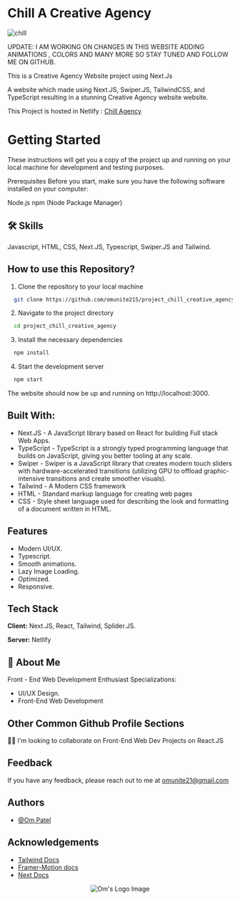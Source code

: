 # Chill A Creative Agency

![chill](https://github.com/omunite215/project_chill_creative_agency/assets/78680563/bbb6264a-c437-4d04-831a-10e6ed98de28)


UPDATE: I AM WORKING ON CHANGES IN THIS WEBSITE ADDING ANIMATIONS , COLORS AND MANY MORE SO STAY TUNED AND FOLLOW ME ON GITHUB.

This is a Creative Agency Website project using Next.Js

A website which made using Next.JS, Swiper.JS, TailwindCSS, and TypeScript resulting in a stunning Creative Agency website website.

This Project is hosted in Netlify : [Chill Agency](https://chill-ca.netlify.app/)

# Getting Started
These instructions will get you a copy of the project up and running on your local machine for development and testing purposes.

Prerequisites
Before you start, make sure you have the following software installed on your computer:

Node.js
npm (Node Package Manager)


## 🛠 Skills
Javascript, HTML, CSS, Next.JS, Typescript, Swiper.JS and Tailwind.


## How to use this Repository?

1. Clone the repository to your local machine

```bash
  git clone https://github.com/omunite215/project_chill_creative_agency

```
2. Navigate to the project directory

```bash
  cd project_chill_creative_agency
```
3. Install the necessary dependencies
```bash
  npm install
```

4. Start the development server
```bash
  npm start
```

The website should now be up and running on http://localhost:3000.

## Built With:

- Next.JS - A JavaScript library based on React for building Full stack Web Apps.
- TypeScript - TypeScript is a strongly typed programming language that builds on JavaScript, giving you better tooling at any scale.
- Swiper - Swiper is a JavaScript library that creates modern touch sliders with hardware-accelerated transitions (utilizing GPU to offload graphic-intensive transitions and create smoother visuals).
- Tailwind - A Modern CSS framework
- HTML - Standard markup language for creating web pages
- CSS - Style sheet language used for describing the look and formatting of a document written in HTML.

## Features

- Modern UI/UX.
- Typescript.
- Smooth animations.
- Lazy Image Loading.
- Optimized.
- Responsive.


## Tech Stack

**Client:** Next.JS, React, Tailwind, Splider.JS.

**Server:** Netlify


## 🚀 About Me
Front - End Web Development Enthusiast
Specializations:
- UI/UX Design.
- Front-End Web Development


## Other Common Github Profile Sections

👯‍♀️ I'm looking to collaborate on Front-End Web Dev Projects on React.JS




## Feedback

If you have any feedback, please reach out to me at omunite21@gmail.com


## Authors

- [@Om Patel](https://github.com/omunite215)


## Acknowledgements

 - [Tailwind Docs](https://tailwindcss.com/docs/installation)
 - [Framer-Motion docs](https://www.framer.com/motion/)
 - [Next Docs](https://nextjs.org/docs)



<p align="center">
  <img src="https://avatars.githubusercontent.com/u/78680563?v=4" alt="Om's Logo Image"/>
</p>

